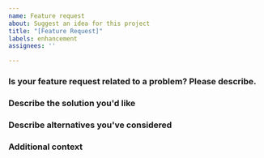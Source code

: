 ```yaml
---
name: Feature request
about: Suggest an idea for this project
title: "[Feature Request]"
labels: enhancement
assignees: ''

---
```

<!-- HTML comments like this don't show up and needn't be deleted.
     Feel free to remove unused sections. -->

### Is your feature request related to a problem? Please describe.
<!-- A clear and concise description of what the problem is. Ex. I'm always frustrated when [...] -->

### Describe the solution you'd like
<!-- A clear and concise description of what you want to happen. -->

### Describe alternatives you've considered
<!-- A clear and concise description of any alternative solutions or features you've considered. -->

### Additional context
<!-- Add any other context or screenshots about the feature request here. -->

